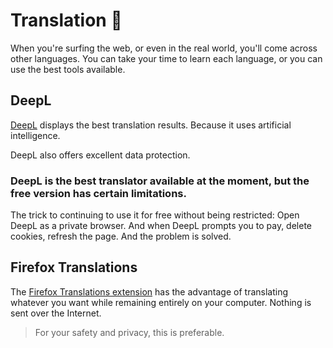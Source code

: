 # Translation 💬
When you're surfing the web, or even in the real world, you'll come across other languages. You can take your time to learn each language, or you can use the best tools available.
## DeepL
[DeepL](https://www.deepl.com) displays the best translation results. Because it uses artificial intelligence.

DeepL also offers excellent data protection.

### DeepL is the best translator available at the moment, but the free version has certain limitations.

The trick to continuing to use it for free without being restricted:
Open DeepL as a private browser. And when DeepL prompts you to pay, delete cookies, refresh the page. And the problem is solved.

## Firefox Translations
The [Firefox Translations extension](https://addons.mozilla.org/en-US/firefox/addon/firefox-translations/) has the advantage of translating whatever you want while remaining entirely on your computer. Nothing is sent over the Internet.
> For your safety and privacy, this is preferable.
